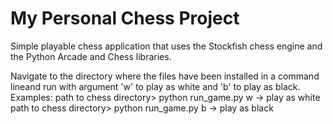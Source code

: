 # My Personal Chess Project

Simple playable chess application that uses the Stockfish chess engine and the Python Arcade and Chess libraries.

Navigate to the directory where the files have been installed in a command lineand run with argument 'w' to play as white and 'b' to play as black.
Examples:
path to chess directory> python run_game.py w -> play as white
path to chess directory> python run_game.py b -> play as black
